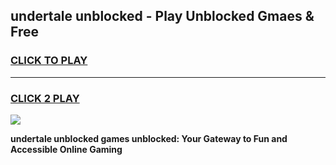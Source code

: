 
## undertale unblocked - Play Unblocked Gmaes & Free
<h3>
<a href="https://news.freeplayer.one?title=undertale_unblocked&ref=16F">CLICK TO PLAY</a></h3>
<hr>

<h3>
<a href="https://news.freeplayer.one?title=undertale_unblocked&ref=16F">CLICK 2 PLAY</a>
  
</h3>

<a href="https://news.freeplayer.one?title=undertale_unblocked&ref=16F/"><img src="https://clearcache.store/games.png"></a>


**undertale unblocked games unblocked: Your Gateway to Fun and Accessible Online Gaming**
